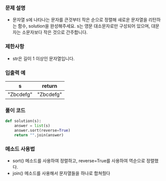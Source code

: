### 문제 설명

- 문자열 s에 나타나는 문자를 큰것부터 작은 순으로 정렬해 새로운 문자열을 리턴하는 함수, solution을 완성해주세요.
s는 영문 대소문자로만 구성되어 있으며, 대문자는 소문자보다 작은 것으로 간주합니다.

### 제한사항

- str은 길이 1 이상인 문자열입니다.

### 입출력 예

| s | return |
| --- | --- |
| "Zbcdefg" | "Zbcdefg" |

### 풀이 코드

```py
def solution(s):
    answer = list(s)
    answer.sort(reverse=True)
    return "".join(answer)
```

### 메소드 사용법
- sort() 메소드를 사용하여 정렬하고, reverse=True를 사용하여 역순으로 정렬했다.
- join() 메소드를 사용해서 문자열들을 하나로 합쳐줬다